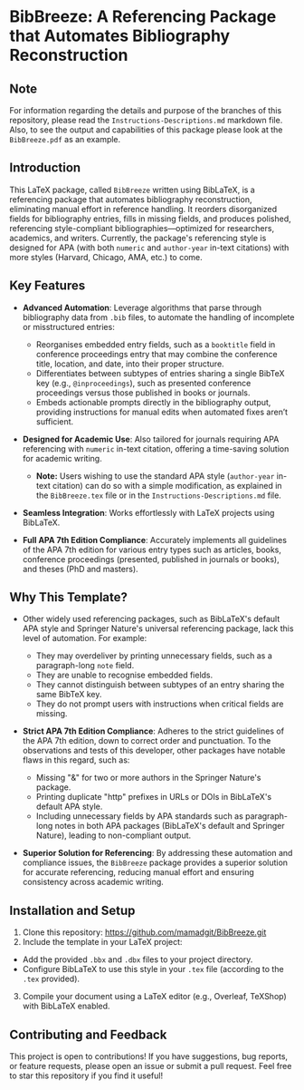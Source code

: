 # BibBreeze: A Referencing Package that Automates Bibliography Reconstruction

## Note
For information regarding the details and purpose of the branches of this repository, please read the `Instructions-Descriptions.md` markdown file. Also, to see the output and capabilities of this package please look at the `BibBreeze.pdf` as an example.

## Introduction
This LaTeX package, called `BibBreeze` written using BibLaTeX, is a referencing package that automates bibliography reconstruction, eliminating manual effort in reference handling. It reorders disorganized fields for bibliography entries, fills in missing fields, and produces polished, referencing style-compliant bibliographies—optimized for researchers, academics, and writers. Currently, the package's referencing style is designed for APA (with both `numeric` and `author-year` in-text citations) with more styles (Harvard, Chicago, AMA, etc.) to come.
## Key Features

- **Advanced Automation**: Leverage algorithms that parse through bibliography data from `.bib` files, to automate the handling of incomplete or misstructured entries:
  - Reorganises embedded entry fields, such as a `booktitle` field in conference proceedings entry that may combine the conference title, location, and date, into their proper structure.
  - Differentiates between subtypes of entries sharing a single BibTeX key (e.g., `@inproceedings`), such as presented conference proceedings versus those published in books or journals.
  - Embeds actionable prompts directly in the bibliography output, providing instructions for manual edits when automated fixes aren’t sufficient.
- **Designed for Academic Use**: Also tailored for journals requiring APA referencing with `numeric` in-text citation, offering a time-saving solution for academic writing.
  - **Note:** Users wishing to use the standard APA style (`author-year` in-text citation) can do so with a simple modification, as explained in the `BibBreeze.tex` file or in the `Instructions-Descriptions.md` file.
- **Seamless Integration**: Works effortlessly with LaTeX projects using BibLaTeX.

- **Full APA 7th Edition Compliance**: Accurately implements all guidelines of the APA 7th edition for various entry types such as articles, books, conference proceedings (presented, published in journals or books), and theses (PhD and masters).
  
## Why This Template?
- Other widely used referencing packages, such as BibLaTeX's default APA style and Springer Nature's universal referencing package, lack this level of automation. For example:
  - They may overdeliver by printing unnecessary fields, such as a paragraph-long `note` field.
  - They are unable to recognise embedded fields.
  - They cannot distinguish between subtypes of an entry sharing the same BibTeX key.
  - They do not prompt users with instructions when critical fields are missing.
    
- **Strict APA 7th Edition Compliance**: Adheres to the strict guidelines of the APA 7th edition, down to correct order and punctuation. To the observations and tests of this developer, other packages have notable flaws in this regard, such as:
  - Missing "&" for two or more authors in the Springer Nature's package.
  - Printing duplicate "http" prefixes in URLs or DOIs in BibLaTeX's default APA style.
  - Including unnecessary fields by APA standards such as paragraph-long notes in both APA packages (BibLaTeX's default and Springer Nature), leading to non-compliant output.
- **Superior Solution for Referencing**: By addressing these automation and compliance issues, the `BibBreeze` package provides a superior solution for accurate referencing, reducing manual effort and ensuring consistency across academic writing.

## Installation and Setup
1. Clone this repository: https://github.com/mamadgit/BibBreeze.git
2. Include the template in your LaTeX project:
- Add the provided `.bbx` and `.dbx` files to your project directory.
- Configure BibLaTeX to use this style in your `.tex` file (according to the `.tex` provided).
3. Compile your document using a LaTeX editor (e.g., Overleaf, TeXShop) with BibLaTeX enabled.

## Contributing and Feedback
This project is open to contributions! If you have suggestions, bug reports, or feature requests, please open an issue or submit a pull request. Feel free to star this repository if you find it useful!
